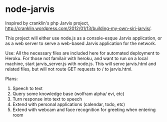node-jarvis
===========

Inspired by cranklin's php Jarvis project, http://cranklin.wordpress.com/2012/01/13/building-my-own-siri-jarvis/.

This project will either use node.js as a console-esque Jarvis application, or as a web server to serve a web-based Jarvis application for the network.

Use:
All the necessary files are included here for automated deployment to Heroku. For those not familair with heroku, and want to run on a local machine, start jarvis_server.js with node.js. This will serve jarvis.html and related files, but will not route GET requests to / to jarvis.html.

Plans:
1) Speech to text
2) Query some knowledge base (wolfram alpha/ evi, etc)
3) Turn response into text to speech
4) Extend with personal applications (calendar, todo, etc)
5) Extend with webcam and face recognition for greeting when entering room
